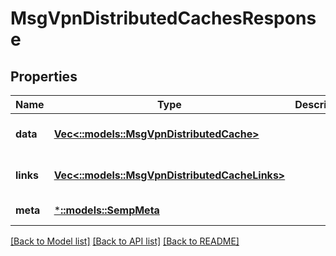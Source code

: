 # MsgVpnDistributedCachesResponse

## Properties
Name | Type | Description | Notes
------------ | ------------- | ------------- | -------------
**data** | [**Vec<::models::MsgVpnDistributedCache>**](MsgVpnDistributedCache.md) |  | [optional] [default to null]
**links** | [**Vec<::models::MsgVpnDistributedCacheLinks>**](MsgVpnDistributedCacheLinks.md) |  | [optional] [default to null]
**meta** | [***::models::SempMeta**](SempMeta.md) |  | [default to null]

[[Back to Model list]](../README.md#documentation-for-models) [[Back to API list]](../README.md#documentation-for-api-endpoints) [[Back to README]](../README.md)


